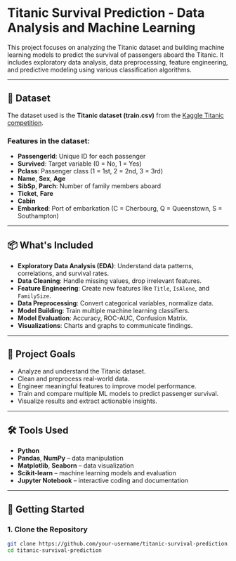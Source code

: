 # Titanic Survival Prediction - Data Analysis and Machine Learning

This project focuses on analyzing the Titanic dataset and building machine learning models to predict the survival of passengers aboard the Titanic. It includes exploratory data analysis, data preprocessing, feature engineering, and predictive modeling using various classification algorithms.

---

## 📂 Dataset

The dataset used is the **Titanic dataset (train.csv)** from the [Kaggle Titanic competition](https://www.kaggle.com/competitions/titanic).

### Features in the dataset:

- **PassengerId**: Unique ID for each passenger  
- **Survived**: Target variable (0 = No, 1 = Yes)  
- **Pclass**: Passenger class (1 = 1st, 2 = 2nd, 3 = 3rd)  
- **Name**, **Sex**, **Age**  
- **SibSp**, **Parch**: Number of family members aboard  
- **Ticket**, **Fare**  
- **Cabin**  
- **Embarked**: Port of embarkation (C = Cherbourg, Q = Queenstown, S = Southampton)

---

## 📦 What's Included

- **Exploratory Data Analysis (EDA)**: Understand data patterns, correlations, and survival rates.
- **Data Cleaning**: Handle missing values, drop irrelevant features.
- **Feature Engineering**: Create new features like `Title`, `IsAlone`, and `FamilySize`.
- **Data Preprocessing**: Convert categorical variables, normalize data.
- **Model Building**: Train multiple machine learning classifiers.
- **Model Evaluation**: Accuracy, ROC-AUC, Confusion Matrix.
- **Visualizations**: Charts and graphs to communicate findings.

---

## 🎯 Project Goals

- Analyze and understand the Titanic dataset.
- Clean and preprocess real-world data.
- Engineer meaningful features to improve model performance.
- Train and compare multiple ML models to predict passenger survival.
- Visualize results and extract actionable insights.

---

## 🛠 Tools Used

- **Python**  
- **Pandas**, **NumPy** – data manipulation  
- **Matplotlib**, **Seaborn** – data visualization  
- **Scikit-learn** – machine learning models and evaluation  
- **Jupyter Notebook** – interactive coding and documentation

---

## 🚀 Getting Started

### 1. Clone the Repository
```bash
git clone https://github.com/your-username/titanic-survival-prediction.git
cd titanic-survival-prediction
